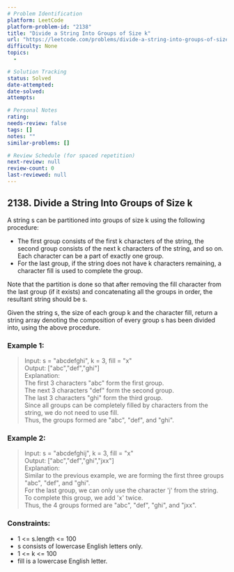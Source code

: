 ```yaml
---
# Problem Identification
platform: LeetCode
platform-problem-id: "2138"
title: "Divide a String Into Groups of Size k"
url: "https://leetcode.com/problems/divide-a-string-into-groups-of-size-k/"
difficulty: None
topics:
  -

# Solution Tracking
status: Solved
date-attempted:
date-solved:
attempts:

# Personal Notes
rating:
needs-review: false
tags: []
notes: ""
similar-problems: []

# Review Schedule (for spaced repetition)
next-review: null
review-count: 0
last-reviewed: null
---
```


## 2138. Divide a String Into Groups of Size k
A string s can be partitioned into groups of size k using the following procedure:

- The first group consists of the first k characters of the string, the second group consists of the next k characters of the string, and so on. Each character can be a part of exactly one group.
- For the last group, if the string does not have k characters remaining, a character fill is used to complete the group.
 
Note that the partition is done so that after removing the fill character from the last group (if it exists) and concatenating all the groups in order, the resultant string should be s.

Given the string s, the size of each group k and the character fill, return a string array denoting the composition of every group s has been divided into, using the above procedure.

### Example 1:

> Input: s = "abcdefghi", k = 3, fill = "x"<br/>
> Output: ["abc","def","ghi"]<br/>
> Explanation:<br/>
> The first 3 characters "abc" form the first group.<br/>
> The next 3 characters "def" form the second group.<br/>
> The last 3 characters "ghi" form the third group.<br/>
> Since all groups can be completely filled by characters from the string, we do not need to use fill.<br/>
> Thus, the groups formed are "abc", "def", and "ghi".

### Example 2:

> Input: s = "abcdefghij", k = 3, fill = "x"<br/>
> Output: ["abc","def","ghi","jxx"]<br/>
> Explanation:<br/>
> Similar to the previous example, we are forming the first three groups "abc", "def", and "ghi".<br/>
> For the last group, we can only use the character 'j' from the string. To complete this group, we add 'x' twice.<br/>
> Thus, the 4 groups formed are "abc", "def", "ghi", and "jxx".
 
### Constraints:

- 1 <= s.length <= 100
- s consists of lowercase English letters only.
- 1 <= k <= 100
- fill is a lowercase English letter.